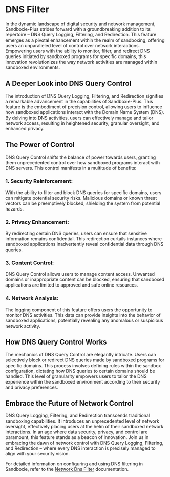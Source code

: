 # DNS Filter

In the dynamic landscape of digital security and network management, Sandboxie-Plus strides forward with a groundbreaking addition to its repertoire – DNS Query Logging, Filtering, and Redirection. This feature emerges as a pivotal enhancement within the realm of sandboxing, offering users an unparalleled level of control over network interactions. Empowering users with the ability to monitor, filter, and redirect DNS queries initiated by sandboxed programs for specific domains, this innovation revolutionizes the way network activities are managed within sandboxed environments.

## A Deeper Look into DNS Query Control
The introduction of DNS Query Logging, Filtering, and Redirection signifies a remarkable advancement in the capabilities of Sandboxie-Plus. This feature is the embodiment of precision control, allowing users to influence how sandboxed applications interact with the Domain Name System (DNS). By delving into DNS activities, users can effectively manage and tailor network access, resulting in heightened security, granular oversight, and enhanced privacy.

## The Power of Control
DNS Query Control shifts the balance of power towards users, granting them unprecedented control over how sandboxed programs interact with DNS servers. This control manifests in a multitude of benefits:

### 1. Security Reinforcement:
With the ability to filter and block DNS queries for specific domains, users can mitigate potential security risks. Malicious domains or known threat vectors can be preemptively blocked, shielding the system from potential hazards.

### 2. Privacy Enhancement:
By redirecting certain DNS queries, users can ensure that sensitive information remains confidential. This redirection curtails instances where sandboxed applications inadvertently reveal confidential data through DNS queries.

### 3. Content Control:
DNS Query Control allows users to manage content access. Unwanted domains or inappropriate content can be blocked, ensuring that sandboxed applications are limited to approved and safe online resources.

### 4. Network Analysis:
The logging component of this feature offers users the opportunity to monitor DNS activities. This data can provide insights into the behavior of sandboxed applications, potentially revealing any anomalous or suspicious network activity.

## How DNS Query Control Works
The mechanics of DNS Query Control are elegantly intricate. Users can selectively block or redirect DNS queries made by sandboxed programs for specific domains. This process involves defining rules within the sandbox configuration, dictating how DNS queries to certain domains should be handled. This level of granularity empowers users to tailor the DNS experience within the sandboxed environment according to their security and privacy preferences.

## Embrace the Future of Network Control
DNS Query Logging, Filtering, and Redirection transcends traditional sandboxing capabilities. It introduces an unprecedented level of network oversight, effectively placing users at the helm of their sandboxed network interactions. In an age where data security, privacy, and control are paramount, this feature stands as a beacon of innovation. Join us in embracing the dawn of network control with DNS Query Logging, Filtering, and Redirection – where every DNS interaction is precisely managed to align with your security vision.

For detailed information on configuring and using DNS filtering in Sandboxie, refer to the [Network Dns Filter](../Content/NetworkDnsFilter.md) documentation.